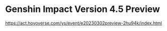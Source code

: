# Genshin Impact Version 4.5 Preview
https://act.hoyoverse.com/ys/event/e20230302preview-2hu94k/index.html